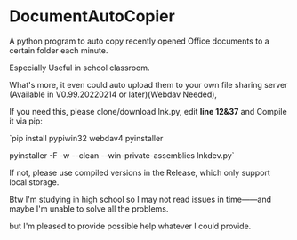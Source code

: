 # DocumentAutoCopier
A python program to auto copy recently opened Office documents to a certain folder each minute.

Especially Useful in school classroom.

What's more, it even could auto upload them to your own file sharing server (Available in V0.99.20220214 or later)(Webdav Needed),

If you need this, please clone/download lnk.py, edit **line 12&37** and Compile it via pip:

`pip install pypiwin32 webdav4 pyinstaller

pyinstaller -F -w --clean --win-private-assemblies lnkdev.py`

If not, please use compiled versions in the Release, which only support local storage.

Btw I'm studying in high school so I may not read issues in time——and maybe I'm unable to solve all the problems. 

but I'm pleased to provide possible help whatever I could provide.
